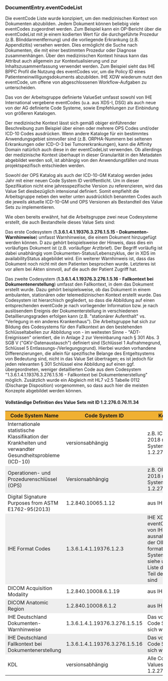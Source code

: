 <style>
table th {background: #f0b033}
table tr:nth-child(even) {background: #EEE}
table tr:nth-child(odd) {background: #FFF}
</style>

### DocumentEntry.eventCodeList

Die eventCode Liste wurde konzipiert, um den medizinischen Kontext von Dokumenten abzubilden. Jedem Dokument können beliebig viele eventCodes zugeordnet werden. 
Zum Beispiel kann ein OP-Bericht über die eventCodeList mit je einem kodierten Wert für die durchgeführte Prozedur (z.B. Blinddarmentfernung) und 
die vorliegende Erkrankung (z.B. Appendizitis) versehen werden. Dies ermöglicht die Suche nach Dokumenten, die mit einer bestimmten Prozedur oder Diagnose zusammenhängen. 
Über den medizinischen Kontext hinaus kann das Attribut auch allgemein zur Kontextualisierung und zur Inhaltszusammenfassung verwendet werden. 
Zum Beispiel sieht das IHE BPPC Profil die Nutzung des eventCodes vor, um die Policy ID eines Patienteneinwilligungsdokuments abzubilden. 
IHE XDW wiederum nutzt den eventCode, um offene von abgeschlossenen Workflow-Aufgaben zu unterscheiden.

Das von der Arbeitsgruppe definierte ValueSet umfasst sowohl von IHE International vergebene eventCodes (u.a. aus XDS-I, DSG) als auch neue von der AG definierte Code Systeme, 
sowie Empfehlungen zur Einbindung von größeren Katalogen.

Der medizinische Kontext lässt sich gemäß obiger einführender Beschreibung zum Beispiel über einen oder mehrere OPS Codes und/oder ICD-10 Codes ausdrücken. 
Wenn andere Kataloge für ein bestimmtes Anwendungsgebiet sinnvoller sind (z.B. ORPHA-Nummern bei seltenen Erkrankungen oder ICD-O-3 bei Tumorerkrankungen), 
kann die Affinity Domain natürlich auch diese in der eventCodeList verwenden. Ob allerdings der medizinische Kontext überhaupt in dieser Granularität 
in den Metadaten abgebildet werden soll, ist abhängig von den Anwendungsfällen und muss projektspezifisch entschieden werden.

Sowohl der OPS Katalog als auch der ICD-10-GM Katalog werden jedes Jahr mit einer neuen Code System ID veröffentlicht. 
Um in dieser Spezifikation nicht eine jahresspezifische Version zu referenzieren, wird das Value Set diesbezüglich intensional definiert. 
Somit empfiehlt die Arbeitsgruppe neben den weiter unten ausdrücklich benannten Codes auch die jeweils aktuelle ICD-10-GM und OPS Versionen als Bestandteil des Value Sets zu implementieren.

Wie oben bereits erwähnt, hat die Arbeitsgruppe zwei neue Codesysteme erstellt, die auch Bestandteile dieses Value Sets sind:

Das erste Codesystem (**1.3.6.1.4.1.19376.3.276.1.5.15 - Dokumenten-Warnhinweise**) umfasst Warnhinweise, die einem Dokument hinzugefügt werden können. D
azu gehört beispielsweise der Hinweis, dass dies ein vorläufiges Dokument ist (z.B. vorläufiger Arztbrief). 
Der Begriff vorläufig ist dabei unabhängig vom Dokumenten-Status/Lebenszyklus, der in XDS im availabilityStatus abgebildet wird. 
Ein weiterer Warnhinweis ist, dass das Dokument noch nicht mit dem Patienten besprochen wurde. Letzteres ist vor allem bei Akten sinnvoll, auf die auch der Patient Zugriff hat.

Das zweite Codesystem (**1.3.6.1.4.1.19376.3.276.1.5.16 - Fallkontext bei Dokumentenerstellung**) umfasst den Fallkontext, in dem das Dokument erstellt wurde. 
Dazu gehört beispielsweise, ob das Dokument in einem ambulanten, stationären oder telemedizinischen Kontext erstellt wurde. Das Codesystem ist hierarchisch gegliedert, 
so dass die Abbildung auf einen entsprechenden eventCode je nach vorliegender Information bzw. je nach auslösendem Ereignis der Dokumenterstellung 
in verschiedenen Detaillierungsgraden erfolgen kann (z.B. "stationärer Aufenthalt" vs. "Verlegung in ein anderes Krankenhaus"). 
Die Arbeitsgruppe hat sich zur Bildung des Codesystems für den Fallkontext an den bestehenden Schlüsseltabellen zur Abbildung von - im weitesten Sinne - "ADT-Ereignissen" orientiert, 
die in Anlage 2 zur Vereinbarung nach § 301 Abs. 3 SGB V ("GKV-Datenaustausch") definiert sind (Schlüssel 1 Aufnahmegrund, Schlüssel 5 Entlassungs-/Verlegungsgrund). 
Hierbei wurden vorhandene Differenzierungen, die allein für spezifische Belange des Entgeltsystems von Bedeutung sind, nicht in das Value Set übertragen; 
es ist jedoch für jeden relevanten § 301 Schlüssel eine Abbildung auf einen ggf. übergeordneten, 
weniger detaillierten Code aus dem Codesystem "1.3.6.1.4.1.19376.3.276.1.5.16 - Fallkontext bei Dokumentenerstellung" möglich. 
Zusätzlich wurde ein Abgleich mit HL7 v2.5 Tabelle 0112 (Discharge Disposition) vorgenommen, so dass auch hier die meisten Konzepte abgebildet werden können.


#### Vollständige Definition des Value Sets mit ID 1.2.276.0.76.11.34

|Code System Name |Code System ID |Kommentar|
| --- | --- | --- |
|Internationale statistische Klassifikation der Krankheiten und verwandter Gesundheitsprobleme (ICD-10) |versionsabhängig |z.B. ICD-10 GM 2018 mit Code System ID 1.2.276.0.76.5.471|
|Operationen- und Prozedurenschlüssel (OPS) |Versionsabhängig |z.B. OPS Version 2018 mit Code System ID 1.2.276.0.76.5.472|
|Digital Signature Purposes from ASTM E1762-95(2013) |1.2.840.10065.1.12 |aus IHE DSG|
|IHE Format Codes |1.3.6.1.4.1.19376.1.2.3 	|IHE XDW eventCodes werden von IHE International ausnahmsweise mit der OID für das IHE formatCode Code System geführt; siehe unten für die Liste der Codes die Teil des Value Sets sind|
|DICOM Acquisition Modality |1.2.840.10008.6.1.19 |aus IHE XDS-I|
|DICOM Anatomic Region 	|1.2.840.10008.6.1.2 |aus IHE XDS-I|
|IHE Deutschland Dokumenten-Warnhinweise |1.3.6.1.4.1.19376.3.276.1.5.15 |Das vollständige Code System findet sich weiter unten|
|IHE Deutschland Fallkontext bei Dokumentenerstellung|1.3.6.1.4.1.19376.3.276.1.5.16 |Das vollständige Code System findet sich weiter unten|
|KDL 	|versionsabhängig |Alle Codes des Valuesets 1.2.276.0.76.11.469|



